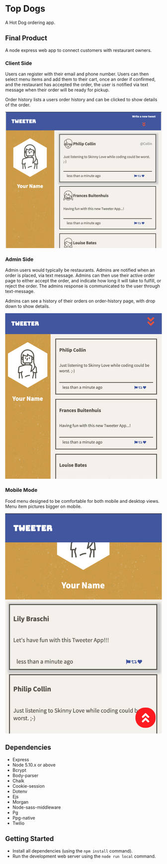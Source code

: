 # Top Dogs

A Hot Dog ordering app.

## Final Product

A node express web app to connect customers with restaurant owners.

### Client Side

Users can register with their email and phone number. Users can then select menu items and add them to their cart, once an order if confirmed, and the restaurant has accepted the order, the user is notified via text message when their order will be ready for pickup. 

Order history lists a users order history and can be clicked to show details of the order.

!["Screen capture of highlighting in desktop mode"](https://github.com/SebDufresne/tweeter/blob/master/docs/desktop_highlight_menu.png)

### Admin Side

Admin users would typically be restaurants. Admins are notified when an order is placed, via text message. Admins can then use their active order page to either accept the order, and indicate how long it will take to fulfill, or reject the order. The admins response is communicated to the user through text-message.

Admins can see a history of their orders on order-history page, with drop down to show details.

!["Screen capture of layout in tablet mode"](https://github.com/SebDufresne/tweeter/blob/master/docs/tablet_layout.png)

### Mobile Mode

Food menu designed to be comfortable for both mobile and desktop views. Menu item pictures bigger on mobile.

!["Screen capture of Back To Top Button in mobile mode"](https://github.com/SebDufresne/tweeter/blob/master/docs/mobile_backToTop_Button.png)

## Dependencies

- Express
- Node 5.10.x or above
- Bcrypt
- Body-parser
- Chalk
- Cookie-session
- Dotenv
- Ejs
- Morgan
- Node-sass-middleware
- Pg
- Ppg-native
- Twilio

## Getting Started

- Install all dependencies (using the `npm install` command).
- Run the development web server using the `node run local` command.

